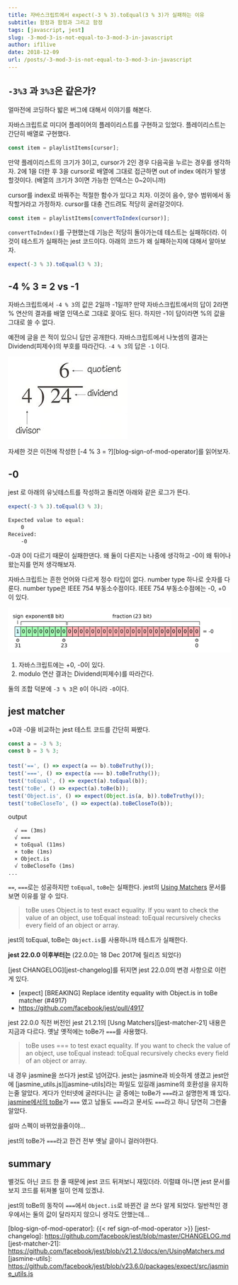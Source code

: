 ```yaml
---
title: 자바스크립트에서 expect(-3 % 3).toEqual(3 % 3)가 실패하는 이유
subtitle: 함정과 함정과 그리고 함정
tags: [javascript, jest]
slug: -3-mod-3-is-not-equal-to-3-mod-3-in-javascript
author: if1live
date: 2018-12-09
url: /posts/-3-mod-3-is-not-equal-to-3-mod-3-in-javascript
---
```


## `-3%3` 과 `3%3`은 같은가?

얼마전에 코딩하다 밟은 버그에 대해서 이야기를 해본다.

자바스크립트로 미디어 플레이어의 플레이리스트를 구현하고 있었다.
플레이리스트는 간단히 배열로 구현했다.

```js
const item = playlistItems[cursor];
```

만약 플레이리스트의 크기가 3이고, cursor가 2인 경우 다음곡을 누르는 경우를 생각하자.
2에 1을 더한 후 3을 cursor로 배열에 그대로 접근하면 out of index 에러가 발생할것이다.
(배열의 크기가 3이면 가능한 인덱스는 0~2이니까)

cursor를 index로 바꿔주는 적절한 함수가 있다고 치자.
이것이 음수, 양수 범위에서 동작할거라고 가정하자.
cursor를 대충 건드려도 적당히 굴러갈것이다.

```js
const item = playlistItems[convertToIndex(cursor)];
```

`convertToIndex()`를 구현했는데 기능은 적당히 돌아가는데 테스트는 실패하더라.
이것이 테스트가 실패하는 jest 코드이다.
아래의 코드가 왜 실패하는지에 대해서 알아보자.

```js
expect(-3 % 3).toEqual(3 % 3);
```

## -4 % 3 = 2 vs -1

자바스크립트에서 `-4 % 3`의 값은 2일까 -1일까?
만약 자바스크립트에서의 답이 2라면 % 연산의 결과를 배열 인덱스로 그대로 꽂아도 된다.
하지만 -1이 답이라면 %의 값을 그대로 쓸 수 없다.

예전에 글을 쓴 적이 있으니 답만 공개한다.
자바스크립트에서 나눗셈의 결과는 Dividend(피제수)의 부호를 따라간다.
`-4 % 3`의 답은 `-1` 이다.

![divide](divisor.jpg)

자세한 것은 이전에 작성한 [-4 % 3 = ?][blog-sign-of-mod-operator]를 읽어보자.


## -0

jest 로 아래의 유닛테스트를 작성하고 돌리면 아래와 같은 로그가 뜬다.

```js
expect(-3 % 3).toEqual(3 % 3);
```

```
Expected value to equal:
    0
Received:
    -0
```

-0과 0이 다르기 때문이 실패한댄다.
왜 둘이 다른지는 나중에 생각하고 -0이 왜 튀어나왔는지를 먼저 생각해보자.

자바스크립트는 흔한 언어와 다르게 정수 타입이 없다.
number type 하나로 숫자를 다룬다.
number type은 IEEE 754 부동소수점이다.
IEEE 754 부동소수점에는 -0, +0이 있다.

![ieee](618px-IEEE_754_Single_Negative_Zero.svg.png)

1. 자바스크립트에는 +0, -0이 있다.
2. modulo 연산 결과는 Dividend(피제수)를 따라간다.

둘의 조합 덕분에 `-3 % 3`은 `0`이 아니라 `-0`이다.


## jest matcher

+0과 -0을 비교하는 jest 테스트 코드를 간단히 짜봤다.

```js
const a = -3 % 3;
const b = 3 % 3;

test('==', () => expect(a == b).toBeTruthy());
test('===', () => expect(a === b).toBeTruthy());
test('toEqual', () => expect(a).toEqual(b));
test('toBe', () => expect(a).toBe(b));
test('Object.is', () => expect(Object.is(a, b)).toBeTruthy());
test('toBeCloseTo', () => expect(a).toBeCloseTo(b));
```

output
```
  √ == (3ms)
  √ ===
  × toEqual (11ms)
  × toBe (1ms)
  × Object.is
  √ toBeCloseTo (1ms)
...
```

`==`, `===`로는 성공하지만 `toEqual`, `toBe`는 실패한다.
jest의 [Using Matchers][jest-matcher] 문서를 보면 이유를 알 수 있다.

> toBe uses Object.is to test exact equality. If you want to check the value of an object, use toEqual instead:
> toEqual recursively checks every field of an object or array.

jest의 toEqual, toBe는 `Object.is`를 사용하니까 테스트가 실패한다.


**jest 22.0.0 이후부터는**
(22.0.0는 18 Dec 2017에 릴리즈 되었다)

[jest CHANGELOG][jest-changelog]를 뒤지면 jest 22.0.0의 변경 사항으로 이런게 있다.

* [expect] [BREAKING] Replace identity equality with Object.is in toBe matcher (#4917)
* https://github.com/facebook/jest/pull/4917

jest 22.0.0 직전 버전인 jest 21.2.1의 [Usng Matchers][jest-matcher-21] 내용은 지금과 다르다.
옛날 옛적에는 toBe가 `===`를 사용했다.

> toBe uses === to test exact equality. If you want to check the value of an object, use toEqual instead:
> toEqual recursively checks every field of an object or array.

내 경우 jasmine을 쓰다가 jest로 넘어갔다.
jest는 jasmine과 비슷하게 생겼고 jest안에 [jasmine_utils.js][jasmine-utils]라는 파일도 있길래 jasmine의 호환성을 유지하는줄 알았다.
게다가 인터넷에 굴러다니는 글 중에는 toBe가 `===`라고 설명한게 꽤 있다.
[jasmine에서의 toBe][jasmine-matcher]가 `===` 였고 남들도 `===`라고 문서도 `===`라고 하니 당연히 그런줄 알았다.

설마 스펙이 바뀌었을줄이야...

jest의 toBe가 `===`라고 한건 전부 옛날 글이니 걸러야한다.

## summary

별것도 아닌 코드 한 줄 때문에 jest 코드 뒤져보니 재밌더라.
이럴떄 아니면 jest 문서를 보지 코드를 뒤져볼 일이 언제 있겠냐.

jest의 toBe의 동작이 `===`에서 `Object.is`로 바뀐건 글 쓰다 알게 되었다.
일반적인 경우에서는 둘의 값이 달라지지 않으니 생각도 안했는데...


[wiki-mod-op]: https://en.wikipedia.org/wiki/Modulo_operation
[wiki-signed-zero]: https://en.wikipedia.org/wiki/Signed_zero
[jasmine-matcher]: https://jasmine.github.io/api/2.7/matchers.html
[jest-matcher]: https://jestjs.io/docs/en/using-matchers
[blog-sign-of-mod-operator]: {{< ref sign-of-mod-operator >}}
[jest-changelog]: https://github.com/facebook/jest/blob/master/CHANGELOG.md
[jest-matcher-21]: https://github.com/facebook/jest/blob/v21.2.1/docs/en/UsingMatchers.md
[jasmine-utils]: https://github.com/facebook/jest/blob/v23.6.0/packages/expect/src/jasmine_utils.js

